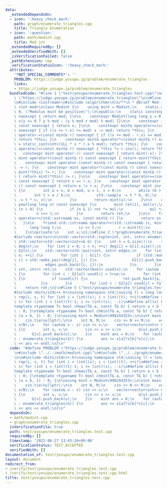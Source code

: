 ```yaml
---
data:
  _extendedDependsOn:
  - icon: ':heavy_check_mark:'
    path: graph/enumerate_triangles.cpp
    title: Triangle Enumeration
  - icon: ':question:'
    path: math/modint.cpp
    title: Mod int
  _extendedRequiredBy: []
  _extendedVerifiedWith: []
  _isVerificationFailed: false
  _pathExtension: cpp
  _verificationStatusIcon: ':heavy_check_mark:'
  attributes:
    '*NOT_SPECIAL_COMMENTS*': ''
    PROBLEM: https://judge.yosupo.jp/problem/enumerate_triangles
    links:
    - https://judge.yosupo.jp/problem/enumerate_triangles
  bundledCode: "#line 1 \"test/yosupo/enumerate_triangles.test.cpp\"\n#define PROBLEM\
    \ \"https://judge.yosupo.jp/problem/enumerate_triangles\"\n\n#line 2 \"math/modint.cpp\"\
    \n#include <iostream>\n#include <algorithm>\n\n/**\n * @brief Mod int\n */\ntemplate\
    \ <int mod>\nclass Modint {\n    using mint = Modint;\n    static_assert(mod >\
    \ 0, \"Modulus must be positive\");\n\npublic:\n    static constexpr int get_mod()\
    \ noexcept { return mod; }\n\n    constexpr Modint(long long y = 0) noexcept :\
    \ x(y >= 0 ? y % mod : (y % mod + mod) % mod) {}\n\n    constexpr int value()\
    \ const noexcept { return x; }\n\n    constexpr mint& operator+=(const mint& r)\
    \ noexcept { if ((x += r.x) >= mod) x -= mod; return *this; }\n    constexpr mint&\
    \ operator-=(const mint& r) noexcept { if ((x += mod - r.x) >= mod) x -= mod;\
    \ return *this; }\n    constexpr mint& operator*=(const mint& r) noexcept { x\
    \ = static_cast<int>(1LL * x * r.x % mod); return *this; }\n    constexpr mint&\
    \ operator/=(const mint& r) noexcept { *this *= r.inv(); return *this; }\n\n \
    \   constexpr mint operator-() const noexcept { return mint(-x); }\n\n    constexpr\
    \ mint operator+(const mint& r) const noexcept { return mint(*this) += r; }\n\
    \    constexpr mint operator-(const mint& r) const noexcept { return mint(*this)\
    \ -= r; }\n    constexpr mint operator*(const mint& r) const noexcept { return\
    \ mint(*this) *= r; }\n    constexpr mint operator/(const mint& r) const noexcept\
    \ { return mint(*this) /= r; }\n\n    constexpr bool operator==(const mint& r)\
    \ const noexcept { return x == r.x; }\n    constexpr bool operator!=(const mint&\
    \ r) const noexcept { return x != r.x; }\n\n    constexpr mint inv() const noexcept\
    \ {\n        int a = x, b = mod, u = 1, v = 0;\n        while (b > 0) {\n    \
    \        int t = a / b;\n            std::swap(a -= t * b, b);\n            std::swap(u\
    \ -= t * v, v);\n        }\n        return mint(u);\n    }\n\n    constexpr mint\
    \ pow(long long n) const noexcept {\n        mint ret(1), mul(x);\n        while\
    \ (n > 0) {\n            if (n & 1) ret *= mul;\n            mul *= mul;\n   \
    \         n >>= 1;\n        }\n        return ret;\n    }\n\n    friend std::ostream&\
    \ operator<<(std::ostream& os, const mint& r) {\n        return os << r.x;\n \
    \   }\n\n    friend std::istream& operator>>(std::istream& is, mint& r) {\n  \
    \      long long t;\n        is >> t;\n        r = mint(t);\n        return is;\n\
    \    }\n\nprivate:\n    int x;\n};\n#line 2 \"graph/enumerate_triangles.cpp\"\n\
    #include <vector>\n\nstd::vector<std::tuple<int, int, int>> enumerate_triangles(const\
    \ std::vector<std::vector<int>>& G) {\n    int n = G.size();\n    std::vector<int>\
    \ deg(n);\n    for (int i = 0; i < n; ++i) deg[i] = G[i].size();\n    std::vector<std::vector<int>>\
    \ G2(n);\n    std::vector<std::pair<int, int>> edges;\n    for (int i = 0; i <\
    \ n; ++i) {\n        for (int j : G[i]) {\n            if (std::make_pair(deg[i],\
    \ i) < std::make_pair(deg[j], j)) {\n                G2[i].push_back(j);\n   \
    \             edges.push_back({i, j});\n            }\n        }\n    }\n    std::vector<std::tuple<int,\
    \ int, int>> ret;\n    std::vector<bool> used(n);\n    for (auto& [a, b] : edges)\
    \ {\n        for (int c : G2[a]) used[c] = true;\n        for (int c : G2[b])\
    \ {\n            if (used[c]) {\n                ret.push_back({a, b, c});\n \
    \           }\n        }\n        for (int c : G2[a]) used[c] = false;\n    }\n\
    \    return ret;\n}\n#line 5 \"test/yosupo/enumerate_triangles.test.cpp\"\n\n\
    #include <bits/stdc++.h>\nusing namespace std;\nusing ll = long long;\n#define\
    \ rep(i, s, t) for (int i = (int)(s); i < (int)(t); ++i)\n#define revrep(i, t,\
    \ s) for (int i = (int)(t)-1; i >= (int)(s); --i)\n#define all(x) begin(x), end(x)\n\
    template <typename T> bool chmax(T& a, const T& b) { return a < b ? (a = b, 1)\
    \ : 0; }\ntemplate <typename T> bool chmin(T& a, const T& b) { return a > b ?\
    \ (a = b, 1) : 0; }\n\nusing mint = Modint<998244353>;\n\nint main() {\n    ios_base::sync_with_stdio(false);\n\
    \    cin.tie(nullptr);\n\n    int N, M;\n    cin >> N >> M;\n    vector<mint>\
    \ x(N);\n    for (auto& v : x) cin >> v;\n    vector<vector<int>> G(N);\n    rep(i,0,M)\
    \ {\n        int u, v;\n        cin >> u >> v;\n        G[u].push_back(v);\n \
    \       G[v].push_back(u);\n    }\n    mint ans = 0;\n    for (auto [a, b, c]\
    \ : enumerate_triangles(G)) {\n        ans += x[a]*x[b]*x[c];\n    }\n    cout\
    \ << ans << endl;\n}\n"
  code: "#define PROBLEM \"https://judge.yosupo.jp/problem/enumerate_triangles\"\n\
    \n#include \"../../math/modint.cpp\"\n#include \"../../graph/enumerate_triangles.cpp\"\
    \n\n#include <bits/stdc++.h>\nusing namespace std;\nusing ll = long long;\n#define\
    \ rep(i, s, t) for (int i = (int)(s); i < (int)(t); ++i)\n#define revrep(i, t,\
    \ s) for (int i = (int)(t)-1; i >= (int)(s); --i)\n#define all(x) begin(x), end(x)\n\
    template <typename T> bool chmax(T& a, const T& b) { return a < b ? (a = b, 1)\
    \ : 0; }\ntemplate <typename T> bool chmin(T& a, const T& b) { return a > b ?\
    \ (a = b, 1) : 0; }\n\nusing mint = Modint<998244353>;\n\nint main() {\n    ios_base::sync_with_stdio(false);\n\
    \    cin.tie(nullptr);\n\n    int N, M;\n    cin >> N >> M;\n    vector<mint>\
    \ x(N);\n    for (auto& v : x) cin >> v;\n    vector<vector<int>> G(N);\n    rep(i,0,M)\
    \ {\n        int u, v;\n        cin >> u >> v;\n        G[u].push_back(v);\n \
    \       G[v].push_back(u);\n    }\n    mint ans = 0;\n    for (auto [a, b, c]\
    \ : enumerate_triangles(G)) {\n        ans += x[a]*x[b]*x[c];\n    }\n    cout\
    \ << ans << endl;\n}\n"
  dependsOn:
  - math/modint.cpp
  - graph/enumerate_triangles.cpp
  isVerificationFile: true
  path: test/yosupo/enumerate_triangles.test.cpp
  requiredBy: []
  timestamp: '2022-06-27 13:45:26+09:00'
  verificationStatus: TEST_ACCEPTED
  verifiedWith: []
documentation_of: test/yosupo/enumerate_triangles.test.cpp
layout: document
redirect_from:
- /verify/test/yosupo/enumerate_triangles.test.cpp
- /verify/test/yosupo/enumerate_triangles.test.cpp.html
title: test/yosupo/enumerate_triangles.test.cpp
---
```

